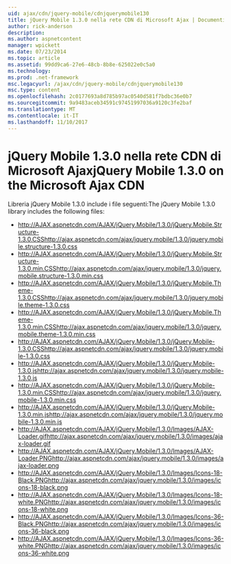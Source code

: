```yaml
---
uid: ajax/cdn/jquery-mobile/cdnjquerymobile130
title: jQuery Mobile 1.3.0 nella rete CDN di Microsoft Ajax | Documenti Microsoft
author: rick-anderson
description: 
ms.author: aspnetcontent
manager: wpickett
ms.date: 07/23/2014
ms.topic: article
ms.assetid: 99dd9ca6-27e6-48cb-8b8e-625022e0c5a0
ms.technology: 
ms.prod: .net-framework
msc.legacyurl: /ajax/cdn/jquery-mobile/cdnjquerymobile130
msc.type: content
ms.openlocfilehash: 2c0177693a8d785b97ac0540d581f7bdbc36e0b7
ms.sourcegitcommit: 9a9483aceb34591c97451997036a9120c3fe2baf
ms.translationtype: MT
ms.contentlocale: it-IT
ms.lasthandoff: 11/10/2017
---
```

<a name="jquery-mobile-130-on-the-microsoft-ajax-cdn"></a><span data-ttu-id="c1e7a-102">jQuery Mobile 1.3.0 nella rete CDN di Microsoft Ajax</span><span class="sxs-lookup"><span data-stu-id="c1e7a-102">jQuery Mobile 1.3.0 on the Microsoft Ajax CDN</span></span>
====================
<span data-ttu-id="c1e7a-103">Libreria jQuery Mobile 1.3.0 include i file seguenti:</span><span class="sxs-lookup"><span data-stu-id="c1e7a-103">The jQuery Mobile 1.3.0 library includes the following files:</span></span>

- <span data-ttu-id="c1e7a-104">http://AJAX.aspnetcdn.com/AJAX/jQuery.Mobile/1.3.0/jQuery.Mobile.Structure-1.3.0.CSS</span><span class="sxs-lookup"><span data-stu-id="c1e7a-104">http://ajax.aspnetcdn.com/ajax/jquery.mobile/1.3.0/jquery.mobile.structure-1.3.0.css</span></span>
- <span data-ttu-id="c1e7a-105">http://AJAX.aspnetcdn.com/AJAX/jQuery.Mobile/1.3.0/jQuery.Mobile.Structure-1.3.0.min.CSS</span><span class="sxs-lookup"><span data-stu-id="c1e7a-105">http://ajax.aspnetcdn.com/ajax/jquery.mobile/1.3.0/jquery.mobile.structure-1.3.0.min.css</span></span>
- <span data-ttu-id="c1e7a-106">http://AJAX.aspnetcdn.com/AJAX/jQuery.Mobile/1.3.0/jQuery.Mobile.Theme-1.3.0.CSS</span><span class="sxs-lookup"><span data-stu-id="c1e7a-106">http://ajax.aspnetcdn.com/ajax/jquery.mobile/1.3.0/jquery.mobile.theme-1.3.0.css</span></span>
- <span data-ttu-id="c1e7a-107">http://AJAX.aspnetcdn.com/AJAX/jQuery.Mobile/1.3.0/jQuery.Mobile.Theme-1.3.0.min.CSS</span><span class="sxs-lookup"><span data-stu-id="c1e7a-107">http://ajax.aspnetcdn.com/ajax/jquery.mobile/1.3.0/jquery.mobile.theme-1.3.0.min.css</span></span>
- <span data-ttu-id="c1e7a-108">http://AJAX.aspnetcdn.com/AJAX/jQuery.Mobile/1.3.0/jQuery.Mobile-1.3.0.CSS</span><span class="sxs-lookup"><span data-stu-id="c1e7a-108">http://ajax.aspnetcdn.com/ajax/jquery.mobile/1.3.0/jquery.mobile-1.3.0.css</span></span>
- <span data-ttu-id="c1e7a-109">http://AJAX.aspnetcdn.com/AJAX/jQuery.Mobile/1.3.0/jQuery.Mobile-1.3.0.js</span><span class="sxs-lookup"><span data-stu-id="c1e7a-109">http://ajax.aspnetcdn.com/ajax/jquery.mobile/1.3.0/jquery.mobile-1.3.0.js</span></span>
- <span data-ttu-id="c1e7a-110">http://AJAX.aspnetcdn.com/AJAX/jQuery.Mobile/1.3.0/jQuery.Mobile-1.3.0.min.CSS</span><span class="sxs-lookup"><span data-stu-id="c1e7a-110">http://ajax.aspnetcdn.com/ajax/jquery.mobile/1.3.0/jquery.mobile-1.3.0.min.css</span></span>
- <span data-ttu-id="c1e7a-111">http://AJAX.aspnetcdn.com/AJAX/jQuery.Mobile/1.3.0/jQuery.Mobile-1.3.0.min.js</span><span class="sxs-lookup"><span data-stu-id="c1e7a-111">http://ajax.aspnetcdn.com/ajax/jquery.mobile/1.3.0/jquery.mobile-1.3.0.min.js</span></span>
- <span data-ttu-id="c1e7a-112">http://AJAX.aspnetcdn.com/AJAX/jQuery.Mobile/1.3.0/Images/AJAX-Loader.gif</span><span class="sxs-lookup"><span data-stu-id="c1e7a-112">http://ajax.aspnetcdn.com/ajax/jquery.mobile/1.3.0/images/ajax-loader.gif</span></span>
- <span data-ttu-id="c1e7a-113">http://AJAX.aspnetcdn.com/AJAX/jQuery.Mobile/1.3.0/Images/AJAX-Loader.PNG</span><span class="sxs-lookup"><span data-stu-id="c1e7a-113">http://ajax.aspnetcdn.com/ajax/jquery.mobile/1.3.0/images/ajax-loader.png</span></span>
- <span data-ttu-id="c1e7a-114">http://AJAX.aspnetcdn.com/AJAX/jQuery.Mobile/1.3.0/Images/Icons-18-Black.PNG</span><span class="sxs-lookup"><span data-stu-id="c1e7a-114">http://ajax.aspnetcdn.com/ajax/jquery.mobile/1.3.0/images/icons-18-black.png</span></span>
- <span data-ttu-id="c1e7a-115">http://AJAX.aspnetcdn.com/AJAX/jQuery.Mobile/1.3.0/Images/Icons-18-white.PNG</span><span class="sxs-lookup"><span data-stu-id="c1e7a-115">http://ajax.aspnetcdn.com/ajax/jquery.mobile/1.3.0/images/icons-18-white.png</span></span>
- <span data-ttu-id="c1e7a-116">http://AJAX.aspnetcdn.com/AJAX/jQuery.Mobile/1.3.0/Images/Icons-36-Black.PNG</span><span class="sxs-lookup"><span data-stu-id="c1e7a-116">http://ajax.aspnetcdn.com/ajax/jquery.mobile/1.3.0/images/icons-36-black.png</span></span>
- <span data-ttu-id="c1e7a-117">http://AJAX.aspnetcdn.com/AJAX/jQuery.Mobile/1.3.0/Images/Icons-36-white.PNG</span><span class="sxs-lookup"><span data-stu-id="c1e7a-117">http://ajax.aspnetcdn.com/ajax/jquery.mobile/1.3.0/images/icons-36-white.png</span></span>
